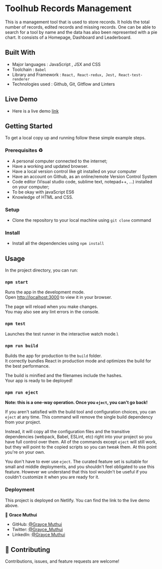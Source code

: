 # Toolhub Records Management

This is a management tool that is used to store records. It holds the total number of records, edited records and missing records. One can be able to search for a tool by name and the data has also been represented with a pie chart. It consists of a Homepage, Dashboard and Leaderboard.

## Built With

- Major languages : JavaScript , JSX and CSS
- Toolchain : `Babel`
- Library and Framework : `React, React-redux, Jest, React-test-renderer`
- Technologies used : Github, Git, Gitflow and Linters

## Live Demo

- Here is a live demo [link](https://tools-hub-records.netlify.app/)

## Getting Started

To get a local copy up and running follow these simple example steps.

### Prerequisites ♻️

- A personal computer connected to the internet;
- Have a working and updated browser.
- Have a local version control like git installed on your computer
- Have an account on Github, as an online/remote Version Control System
- Code editor (Visual studio code, sublime text, notepad++, ...) installed on your computer;
- To be okay with javaScript ES6
- Knowledge of HTML and CSS.

### Setup

- Clone the repository to your local machine using `git clone` command

### Install

- Install all the dependencies using `npm install`

## Usage

In the project directory, you can run:

### `npm start`

Runs the app in the development mode.\
Open [http://localhost:3000](http://localhost:3000) to view it in your browser.

The page will reload when you make changes.\
You may also see any lint errors in the console.

### `npm test`

Launches the test runner in the interactive watch mode.\

### `npm run build`

Builds the app for production to the `build` folder.\
It correctly bundles React in production mode and optimizes the build for the best performance.

The build is minified and the filenames include the hashes.\
Your app is ready to be deployed!

### `npm run eject`

**Note: this is a one-way operation. Once you `eject`, you can't go back!**

If you aren't satisfied with the build tool and configuration choices, you can `eject` at any time. This command will remove the single build dependency from your project.

Instead, it will copy all the configuration files and the transitive dependencies (webpack, Babel, ESLint, etc) right into your project so you have full control over them. All of the commands except `eject` will still work, but they will point to the copied scripts so you can tweak them. At this point you're on your own.

You don't have to ever use `eject`. The curated feature set is suitable for small and middle deployments, and you shouldn't feel obligated to use this feature. However we understand that this tool wouldn't be useful if you couldn't customize it when you are ready for it.

### Deployment

This project is deployed on Netlify. You can find the link to the live demo above.

👤 **Grace Muthui**

- GitHub: [@Grayce Muthui](https://github.com/Graycemuthui)
- Twitter: [@Grayce_Muthui](https://twitter.com/Grayce_Muthui)
- LinkedIn: [@Grayce Muthui](https://www.linkedin.com/in/grayce-muthui/)

## 🤝 Contributing

Contributions, issues, and feature requests are welcome!
